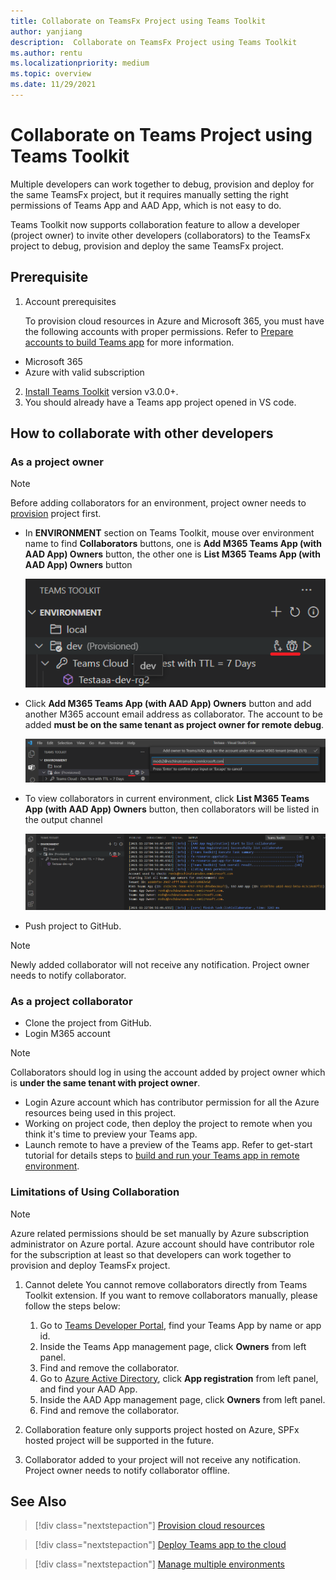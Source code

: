```yaml
---
title: Collaborate on TeamsFx Project using Teams Toolkit
author: yanjiang
description:  Collaborate on TeamsFx Project using Teams Toolkit
ms.author: rentu
ms.localizationpriority: medium
ms.topic: overview
ms.date: 11/29/2021
---
```


# Collaborate on Teams Project using Teams Toolkit

Multiple developers can work together to debug, provision and deploy for the same TeamsFx project, but it requires manually setting the right permissions of Teams App and AAD App, which is not easy to do.

Teams Toolkit now supports collaboration feature to allow a developer (project owner) to invite other developers (collaborators) to the TeamsFx project to debug, provision and deploy the same TeamsFx project.

## Prerequisite

1. Account prerequisites

    To provision cloud resources in Azure and Microsoft 365, you must have the following accounts with proper permissions. Refer to [Prepare accounts to build Teams app](accounts.md) for more information.

* Microsoft 365
* Azure with valid subscription

2. [Install Teams Toolkit](https://marketplace.visualstudio.com/items?itemName=TeamsDevApp.ms-teams-vscode-extension) version v3.0.0+.
1. You should already have a Teams app project opened in VS code.

## How to collaborate with other developers

### As a project owner

> [!NOTE]
> Before adding collaborators for an environment, project owner needs to [provision](provision.md) project first.

* In **ENVIRONMENT** section on Teams Toolkit, mouse over environment name to find **Collaborators** buttons, one is **Add M365 Teams App (with AAD App) Owners** button, the other one is **List M365 Teams App (with AAD App) Owners** button

  ![collaboration buttons](./images/collaboration-buttons.png)

* Click **Add M365 Teams App (with AAD App) Owners** button and add another M365 account email address as collaborator. The account to be added **must be on the same tenant as project owner for remote debug**.

  ![input collaborator email](./images/collaboration-add-owner-email.png)

* To view collaborators in current environment, click **List M365 Teams App (with AAD App) Owners** button, then collaborators will be listed in the output channel

  ![collaboration list owners](./images/collaboration-list-owners.png)

* Push project to GitHub.

> [!NOTE]
> Newly added collaborator will not receive any notification. Project owner needs to notify collaborator.

### As a project collaborator

* Clone the project from GitHub.
* Login M365 account

> [!NOTE]
> Collaborators should log in using the account added by project owner which is **under the same tenant with project owner**.

* Login Azure account which has contributor permission for all the Azure resources being used in this project.
* Working on project code, then deploy the project to remote when you think it's time to preview your Teams app.
* Launch remote to have a preview of the Teams app. Refer to get-start tutorial for details steps to [build and run your Teams app in remote environment](https://docs.microsoft.com/en-us/microsoftteams/platform/sbs-gs-javascript?tabs=vscode%2Cvsc%2Cviscode%2Cvcode).

### Limitations of Using Collaboration

> [!NOTE]
> Azure related permissions should be set manually by Azure subscription administrator on Azure portal. Azure account should have contributor role for the subscription at least so that developers can work together to provision and deploy TeamsFx project.

1. Cannot delete
 You cannot remove collaborators directly from Teams Toolkit extension. If you want to remove collaborators manually, please follow the steps below:

      1. Go to [Teams Developer Portal](https://dev.teams.microsoft.com/apps), find your Teams App by name or app id.
      2. Inside the Teams App management page, click **Owners** from left panel.
      3. Find and remove the collaborator.
      4. Go to [Azure Active Directory](https://ms.portal.azure.com/#blade/Microsoft_AAD_IAM/ActiveDirectoryMenuBlade/RegisteredApps), click **App registration** from left panel, and find your AAD App.
      5. Inside the AAD App management page, click **Owners** from left panel.
      6. Find and remove the collaborator.

1. Collaboration feature only supports project hosted on Azure, SPFx hosted project will be supported in the future.

1. Collaborator added to your project will not receive any notification. Project owner needs to notify collaborator offline.

## See Also

> [!div class="nextstepaction"]
> [Provision cloud resources](provision.md)

> [!div class="nextstepaction"]
> [Deploy Teams app to the cloud](deploy.md)

> [!div class="nextstepaction"]
> [Manage multiple environments](TeamsFx-multi-env.md)
